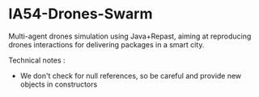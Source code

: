 # IA54-Drones-Swarm
Multi-agent drones simulation using Java+Repast, aiming at reproducing drones interactions for delivering packages in a smart city.


Technical notes :
- We don't check for null references, so be careful and provide new objects in constructors
